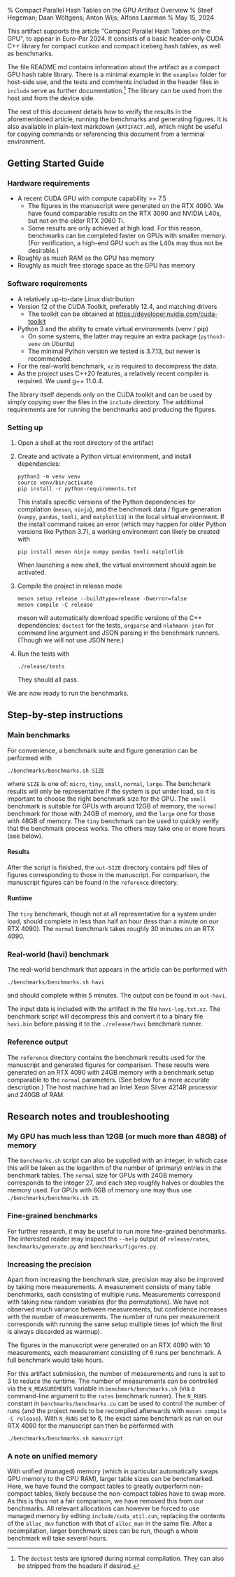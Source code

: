 % Compact Parallel Hash Tables on the GPU
  Artifact Overview
% Steef Hegeman; Daan Wöltgens; Anton Wijs; Alfons Laarman
% May 15, 2024

This artifact supports the article "Compact Parallel Hash Tables on the GPU",
to appear in Euro-Par 2024. It consists of a basic header-only CUDA C++ library
for compact cuckoo and compact iceberg hash tables, as well as benchmarks.

The file README.md contains information about the artifact as a compact GPU
hash table library. There is a minimal example in the `examples` folder for
host-side use, and the tests and comments included in the header files in
`include` serve as further documentation.[^tests] The library can be used from
the host and from the device side.

[^tests]: The `doctest` tests are ignored during normal compilation. They
    can also be stripped from the headers if desired.

The rest of this document details how to verify the results in the
aforementioned article, running the benchmarks and generating figures. It is
also available in plain-text markdown (`ARTIFACT.md`), which might be useful
for copying commands or referencing this document from a terminal environment.

## Getting Started Guide

### Hardware requirements

- A recent CUDA GPU with compute capability >= 7.5
  - The figures in the manuscript were generated on the RTX 4090. We have found
    comparable results on the RTX 3090 and NVIDIA L40s, but not on the older
    RTX 2080 Ti.
  - Some results are only achieved at high load. For this reason, benchmarks
    can be completed faster on GPUs with smaller memory. (For verification, a
    high-end GPU such as the L40s may thus not be desirable.)
- Roughly as much RAM as the GPU has memory
- Roughly as much free storage space as the GPU has memory

### Software requirements

- A relatively up-to-date Linux distribution
- Version 12 of the CUDA Toolkit, preferably 12.4, and matching drivers
  - The toolkit can be obtained at https://developer.nvidia.com/cuda-toolkit
- Python 3 and the ability to create virtual environments (venv / pip)
  - On some systems, the latter may require an extra package
    (`python3-venv` on Ubuntu)
  - The minimal Python version we tested is 3.7.13, but newer is recommended.
- For the real-world benchmark, `xz` is required to decompress the data.
- As the project uses C++20 features, a relatively recent compiler is required.
  We used g++ 11.0.4.

The library itself depends only on the CUDA toolkit and can be used by simply
copying over the files in the `include` directory. The additional requirements
are for running the benchmarks and producing the figures.

### Setting up

1. Open a shell at the root directory of the artifact
2. Create and activate a Python virtual environment, and install dependencies:
   ```
   python3 -m venv venv
   source venv/bin/activate
   pip install -r python-requirements.txt
   ```
   This installs specific versions of the Python dependencies for compilation
   (`meson`, `ninja`), and the benchmark data / figure generation (`numpy`,
   `pandas`, `tomli`, and `matplotlib`) in the local virtual environment. If
   the install command raises an error (which may happen for older Python
   versions like Python 3.7), a working environment can likely be created with
   ```
   pip install meson ninja numpy pandas tomli matplotlib
   ```

   When launching a new shell, the virtual environment should again be activated.

3. Compile the project in release mode
   ```
   meson setup release --buildtype=release -Dwerror=false
   meson compile -C release
   ```
   meson will automatically download specific versions of the C++ dependencies:
   `doctest` for the tests, `argparse` and `nlohmann-json` for command line
   argument and JSON parsing in the benchmark runners. (Though we will not use
   JSON here.)
4. Run the tests with
   ```
   ./release/tests
   ```
   They should all pass.

We are now ready to run the benchmarks.

## Step-by-step instructions

### Main benchmarks

For convenience, a benchmark suite and figure generation can be performed with

```
./benchmarks/benchmarks.sh SIZE
```

where `SIZE` is one of: `micro`, `tiny`, `small`, `normal`, `large`. The
benchmark results will only be representative if the system is put under load,
so it is important to choose the right benchmark size for the GPU. The `small`
benchmark is suitable for GPUs with around 12GB of memory, the `normal`
benchmark for those with 24GB of memory, and the `large` one for those with
48GB of memory. The `tiny` benchmark can be used to quickly verify that the
benchmark process works. The others may take one or more hours (see below).

#### Results

After the script is finished, the `out-SIZE` directory contains pdf files of
figures corresponding to those in the manuscript. For comparison, the
manuscript figures can be found in the `reference` directory.

#### Runtime

The `tiny` benchmark, though not at all representative for a system under load,
should complete in less than half an hour (less than a minute on our RTX 4090).
The `normal` benchmark takes roughly 30 minutes on an RTX 4090.

### Real-world (havi) benchmark

The real-world benchmark that appears in the article can be performed with
```
./benchmarks/benchmarks.sh havi
```
and should complete within 5 minutes. The output can be found in `out-havi`.

The input data is included with the artifact in the file `havi-log.txt.xz`. The
benchmark script will decompress this and convert it to a binary file
`havi.bin` before passing it to the `./release/havi` benchmark runner.

### Reference output

The `reference` directory contains the benchmark results used for the
manuscript and generated figures for comparison. These results were generated
on an RTX 4090 with 24GB memory with a benchmark setup comparable to the
`normal` parameters. (See below for a more accurate description.) The host
machine had an Intel Xeon Silver 4214R processor and 240GB of RAM.

## Research notes and troubleshooting

### My GPU has much less than 12GB (or much more than 48GB) of memory

The `benchmarks.sh` script can also be supplied with an integer, in which case
this will be taken as the logarithm of the number of (primary) entries in the
benchmark tables. The `normal` size for GPUs with 24GB memory corresponds to
the integer 27, and each step roughly halves or doubles the memory used. For
GPUs with 6GB of memory one may thus use `./benchmarks/benchmarks.sh 25`.

### Fine-grained benchmarks

For further research, it may be useful to run more fine-grained benchmarks.
The interested reader may inspect the `--help` output of `release/rates`,
`benchmarks/generate.py` and `benchmarks/figures.py`.

### Increasing the precision

Apart from increasing the benchmark size, precision may also be improved by
taking more measurements. A measurement consists of many table benchmarks, each
consisting of multiple runs. Measurements correspond with taking new random
variables (for the permutations). We have not observed much variance between
measurements, but confidence increases with the number of measurements. The
number of runs per measurement corresponds with running the same setup multiple
times (of which the first is always discarded as warmup).

The figures in the manuscript were generated on an RTX 4090 with 10
measurements, each measurement consisting of 6 runs per benchmark. A full
benchmark would take hours.

For this artifact submission, the number of measurements and runs is set to 3
to reduce the runtime. The number of measurements can be controlled via the
`N_MEASUREMENTS` variable in `benchmark/benchmarks.sh` (via a command-line
argument to the `rates` benchmark runner). The `N_RUNS` constant in
`benchmarks/benchmarks.cu` can be used to control the number of runs (and the
project needs to be recompiled afterwards with `meson compile -C release`).
With `N_RUNS` set to 6, the exact same benchmark as run on our RTX 4090 for the
manuscript can then be performed with

```
./benchmarks/benchmarks.sh manuscript
```

### A note on unified memory

With unified (managed) memory (which in particular automatically swaps GPU
memory to the CPU RAM), larger table sizes can be benchmarked. Here, we have
found the compact tables to greatly outperform non-compact tables, likely
because the non-compact tables have to swap more. As this is thus not a fair
comparison, we have removed this from our benchmarks. All relevant allocations
can however be forced to use managed memory by editing `include/cuda_util.cuh`,
replacing the contents of the `alloc_dev` function with that of `alloc_man` in
the same file. After a recompilation, larger benchmark sizes can be run, though
a whole benchmark will take several hours.

